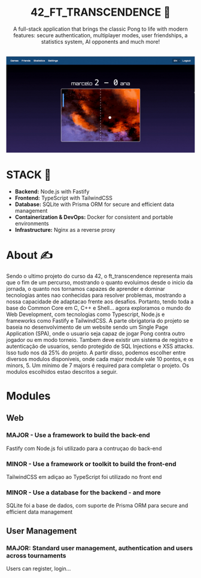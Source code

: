 <h1 align=center>
 42_FT_TRANSCENDENCE 🚀
</h1>

<div align=center>
  A full-stack application that brings the classic Pong to life with modern features: secure authentication, multiplayer modes, user friendships, a statistics system, AI opponents and much more!
</div>

<div align=center>
<br />
 
![pong_demonstration](media/ft_transcendence.mov.gif "ft_transcendence")

</div>

# STACK 🔨
- **Backend:** Node.js with Fastify  
- **Frontend:** TypeScript with TailwindCSS  
- **Database:** SQLite with Prisma ORM for secure and efficient data management  
- **Containerization & DevOps:** Docker for consistent and portable environments  
- **Infrastructure:** Nginx as a reverse proxy

# About ✍
 Sendo o ultimo projeto do curso da 42, o ft_transcendence representa mais que o fim de um percurso, mostrando o quanto evoluimos desde o inicio da jornada, o quanto nos tornamos capazes de aprender e dominar tecnologias antes nao conhecidas para resolver problemas, mostrando a nossa capacidade de adaptacao frente aos desafios. Portanto, tendo toda a base do Common Core em C, C++ e Shell... agora exploramos o mundo do Web Development, com tecnologias como Typescript, Node.js e frameworks como Fastify e TailwindCSS.
 A parte obrigatoria do projeto se baseia no desenvolvimento de um website sendo um Single Page Application (SPA), onde o usuario seja capaz de jogar Pong contra outro jogador ou em modo torneio. Tambem deve existir um sistema de registro e autenticação de usuarios, sendo protegido de SQL Injections e XSS attacks. Isso tudo nos dá 25% do projeto. A partir disso, podemos escolher entre diversos modulos disponiveis, onde cada major module vale 10 pontos, e os minors, 5. Um mínimo de 7 majors é required para completar o projeto. Os modulos escolhidos estao descritos a seguir.

 # Modules 
 ## Web
 ### MAJOR - Use a framework to build the back-end
 Fastify com Node.js foi utilizado para a contruçao do back-end
 ### MINOR - Use a framework or toolkit to build the front-end
 TailwindCSS em adiçao ao TypeScript foi utilizado no front end
 ### MINOR - Use a database for the backend - and more
 SQLite foi a base de dados, com suporte de Prisma ORM para secure and efficient data management 
 ## User Management
 ###  MAJOR: Standard user management, authentication and users across tournaments
 Users can register, login... 
 
